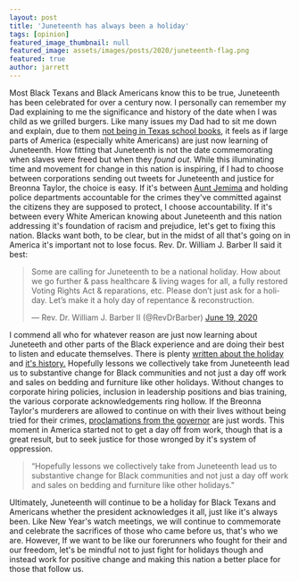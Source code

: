 ```yaml
---
layout: post
title: 'Juneteenth has always been a holiday'
tags: [opinion]
featured_image_thumbnail: null
featured_image: assets/images/posts/2020/juneteenth-flag.png
featured: true
author: jarrett
---
```


Most Black Texans and Black Americans know this to be true, Juneteenth has been celebrated for over a century now. I personally can remember my Dad explaining to me the significance and history of the date when I was child as we grilled burgers. Like many issues my Dad had to sit me down and explain, due to them [not being in Texas school books](https://news.yahoo.com/did-learn-juneteenth-school-many-210400496.html), it feels as if large parts of America (especially white Americans) are just now learning of Juneteenth. <!--more--> How fitting that Juneteenth is not the date commemorating when slaves were freed but when they *found out*. While this illuminating time and movement for change in this nation is inspiring, if I had to choose between corporations sending out tweets for Juneteenth and justice for Breonna Taylor, the choice is easy. If it's between [Aunt Jemima](https://www.cnn.com/2020/06/19/business/racist-brands-aunt-jemima-chiquita/index.html) and holding police departments accountable for the crimes they've committed against the citizens they are supposed to protect, I choose accountability. If it's between every White American knowing about Juneteenth and this nation addressing it's foundation of racism and prejudice, let's get to fixing this nation. Blacks want both, to be clear, but in the midst of all that's going on in America it's important not to lose focus. Rev. Dr. William J. Barber II said it best:

<blockquote class="twitter-tweet tw-align-center "><p lang="en" dir="ltr">Some are calling for Juneteenth to be a national holiday. How about we go further &amp; pass healthcare &amp; living wages for all, a fully restored Voting Rights Act &amp; reparations, etc. Please don’t just ask for a holiday. Let’s make it a holy day of repentance &amp; reconstruction.</p>&mdash; Rev. Dr. William J. Barber II (@RevDrBarber) <a href="https://twitter.com/RevDrBarber/status/1273993146960052225?ref_src=twsrc%5Etfw">June 19, 2020</a></blockquote> <script async src="https://platform.twitter.com/widgets.js" charset="utf-8"></script>

I commend all who for whatever reason are just now learning about Juneteeth and other parts of the Black experience and are doing their best to listen and educate themselves. There is plenty [written about the holiday](https://www.nytimes.com/article/juneteenth-day-celebration.html) and [it's history.](https://www.pbs.org/wnet/african-americans-many-rivers-to-cross/history/what-is-juneteenth/) Hopefully lessons we collectively take from Juneteenth lead us to substantive change for Black communities and not just a day off work and sales on bedding and furniture like other holidays. Without changes to corporate hiring policies, inclusion in leadership positions and bias training, the various corporate acknowledgements  ring hollow. If the Breonna Taylor's murderers are allowed to continue on with their lives without being tried for their crimes, [proclamations from the governor](https://www.wlky.com/article/gov-beshear-signs-proclamation-making-friday-juneteenth-national-freedom-day/32910987) are just words. This moment in America started not to get a day off from work, though that is a great result, but to seek justice for those wronged by it's system of oppression.

<blockquote class="alignleft">“Hopefully lessons we collectively take from Juneteenth lead us to substantive change for Black communities and not just a day off work and sales on bedding and furniture like other holidays."</blockquote>

Ultimately, Juneteenth will continue to be a holiday for Black Texans and Americans whether the president acknowledges it all, just like it's always been. Like New Year's watch meetings, we will continue to commemorate and celebrate the sacrifices of those who came before us, that's who we are. However, If we want to be like our forerunners who fought for their and our freedom, let's be mindful not to just fight for holidays though and instead work for positive change and making this nation a better place for those that follow us.
